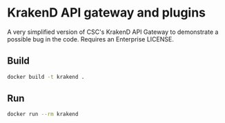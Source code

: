 # KrakenD API gateway and plugins

A very simplified version of CSC's KrakenD API Gateway to demonstrate a possible bug in the code. Requires an Enterprise LICENSE.

## Build

```bash
docker build -t krakend .
```

## Run

```bash
docker run --rm krakend 
```